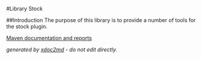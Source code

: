 
#Library Stock

##Introduction
The purpose of this library is to provide a number of tools for the stock plugin.

[Maven documentation and reports](http://dev.lutece.paris.fr/plugins/library-stock/)



 *generated by [xdoc2md](https://github.com/lutece-platform/tools-maven-xdoc2md-plugin) - do not edit directly.*